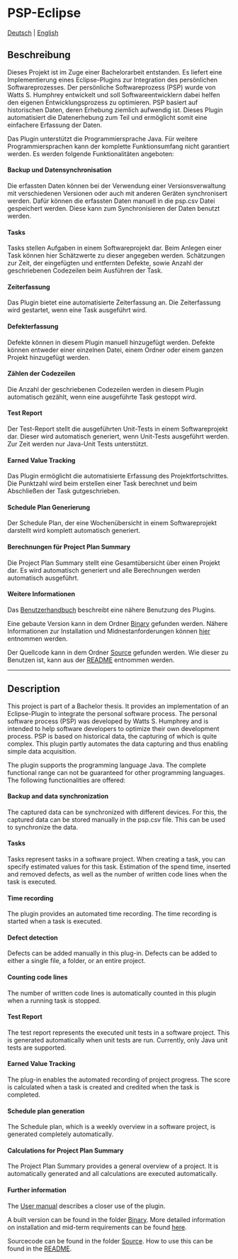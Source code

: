 # PSP-Eclipse
[Deutsch](#beschreibung) | [English](#description)

## Beschreibung

Dieses Projekt ist im Zuge einer Bachelorarbeit entstanden. Es liefert eine Implementierung eines Eclipse-Plugins zur Integration des persönlichen Softwareprozesses. Der persönliche Softwareprozess (PSP) wurde von Watts S. Humphrey entwickelt und soll Softwareentwicklern dabei helfen den eigenen Entwicklungsprozess zu optimieren. PSP basiert auf historischen Daten, deren Erhebung ziemlich aufwendig ist. Dieses Plugin automatisiert die Datenerhebung zum Teil und ermöglicht somit eine einfachere Erfassung der Daten.

Das Plugin unterstützt die Programmiersprache Java. Für weitere Programmiersprachen kann der komplette Funktionsumfang nicht garantiert werden. Es werden folgende Funktionalitäten angeboten:

#### Backup und Datensynchronisation
Die erfassten Daten können bei der Verwendung einer Versionsverwaltung mit verschiedenen Versionen oder auch mit anderen Geräten synchronisert werden. Dafür können die erfassten Daten manuell in die psp.csv Datei gespeichert werden. Diese kann zum Synchronisieren der Daten benutzt werden.

#### Tasks
Tasks stellen Aufgaben in einem Softwareprojekt dar. Beim Anlegen einer Task können hier Schätzwerte zu dieser angegeben werden. Schätzungen zur Zeit, der eingefügten und entfernten Defekte, sowie Anzahl der geschriebenen Codezeilen beim Ausführen der Task.

#### Zeiterfassung
Das Plugin bietet eine automatisierte Zeiterfassung an. Die Zeiterfassung wird gestartet, wenn eine Task ausgeführt wird.

#### Defekterfassung
Defekte können in diesem Plugin manuell hinzugefügt werden. Defekte können entweder einer einzelnen Datei, einem Ordner oder einem ganzen Projekt hinzugefügt werden.

#### Zählen der Codezeilen
Die Anzahl der geschriebenen Codezeilen werden in diesem Plugin automatisch gezählt, wenn eine ausgeführte Task gestoppt wird.

#### Test Report
Der Test-Report stellt die ausgeführten Unit-Tests in einem Softwareprojekt dar. Dieser wird automatisch generiert, wenn Unit-Tests ausgeführt werden. Zur Zeit werden nur Java-Unit Tests unterstützt.

#### Earned Value Tracking
Das Plugin ermöglicht die automatisierte Erfassung des Projektfortschrittes. Die Punktzahl wird beim erstellen einer Task berechnet und beim Abschließen der Task gutgeschrieben.

#### Schedule Plan Generierung
Der Schedule Plan, der eine Wochenübersicht in einem Softwareprojekt darstellt wird komplett automatisch generiert.

#### Berechnungen für Project Plan Summary
Die Project Plan Summary stellt eine Gesamtübersicht über einen Projekt dar. Es wird automatisch generiert und alle Berechnungen werden automatisch ausgeführt.


#### Weitere Informationen
Das [Benutzerhandbuch](https://github.com/stummk/psp-eclipse/wiki) beschreibt eine nähere Benutzung des Plugins.

Eine gebaute Version kann in dem Ordner [Binary](./Binary) gefunden werden. Nähere Informationen zur Installation und Midnestanforderungen können [hier](./Binary/README.md) entnommen werden. 

Der Quellcode kann in dem Ordner [Source](./Source) gefunden werden. Wie dieser zu Benutzen ist, kann aus der [README](./Source/README.md) entnommen werden.

---

## Description

This project is part of a Bachelor thesis. It provides an implementation of an Eclipse-Plugin to integrate the personal software process. The personal software process (PSP) was developed by Watts S. Humphrey and is intended to help software developers to optimize their own development process. PSP is based on historical data, the capturing of which is quite complex. This plugin partly automates the data capturing and thus enabling simple data acquisition.

The plugin supports the programming language Java. The complete functional range can not be guaranteed for other programming languages. The following functionalities are offered:

#### Backup and data synchronization
The captured data can be synchronized with different devices. For this, the captured data can be stored manually in the psp.csv file. This can be used to synchronize the data.

#### Tasks
Tasks represent tasks in a software project. When creating a task, you can specify estimated values for this task. Estimation of the spend time, inserted and removed defects, as well as the number of written code lines when the task is executed.

#### Time recording
The plugin provides an automated time recording. The time recording is started when a task is executed.

#### Defect detection
Defects can be added manually in this plug-in. Defects can be added to either a single file, a folder, or an entire project.

#### Counting code lines
The number of written code lines is automatically counted in this plugin when a running task is stopped.

#### Test Report
The test report represents the executed unit tests in a software project. This is generated automatically when unit tests are run. Currently, only Java unit tests are supported.

#### Earned Value Tracking
The plug-in enables the automated recording of project progress. The score is calculated when a task is created and credited when the task is completed.

#### Schedule plan generation
The Schedule plan, which is a weekly overview in a software project, is generated completely automatically.

#### Calculations for Project Plan Summary
The Project Plan Summary provides a general overview of a project. It is automatically generated and all calculations are executed automatically.

#### Further information
The [User manual](https://github.com/stummk/psp-eclipse/wiki) describes a closer use of the plugin.

A built version can be found in the folder [Binary](./Binary). More detailed information on installation and mid-term requirements can be found [here](./Binary/README.md).

Sourcecode can be found in the folder [Source](./Source). How to use this can be found in the [README](./Source/README.md).

